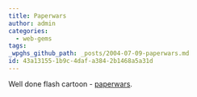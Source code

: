 ```yaml
---
title: Paperwars
author: admin
categories:
  - web-gems
tags: 
_wpghs_github_path: _posts/2004-07-09-paperwars.md
id: 43a13155-1b9c-4daf-a384-2b1468a5a31d
---
```

<p>Well done flash cartoon - <a href="http://www.koreus.com/files/200406/paperwars.html">paperwars</a>.</p>
